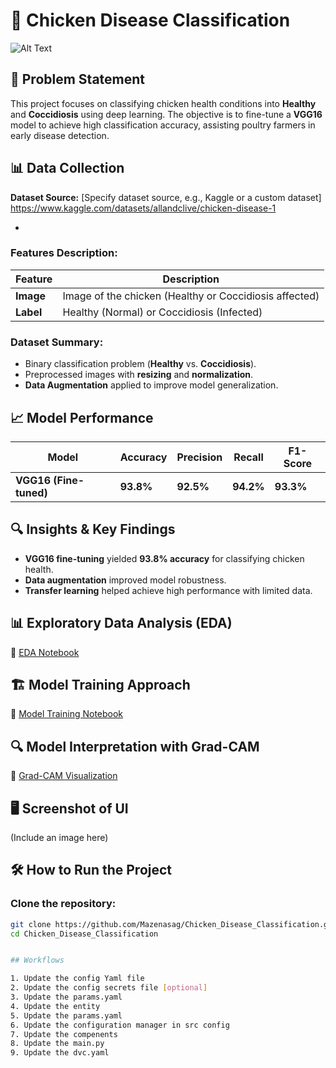 # 🐔 Chicken Disease Classification
![Alt Text](static/PrediChick.PNG)

## 📌 Problem Statement

This project focuses on classifying chicken health conditions into **Healthy** and **Coccidiosis** using deep learning. The objective is to fine-tune a **VGG16** model to achieve high classification accuracy, assisting poultry farmers in early disease detection.

## 📊 Data Collection 

**Dataset Source:** [Specify dataset source, e.g., Kaggle or a custom dataset]
https://www.kaggle.com/datasets/allandclive/chicken-disease-1

-
### Features Description:

| Feature   | Description                                            |
| --------- | ------------------------------------------------------ |
| **Image** | Image of the chicken (Healthy or Coccidiosis affected) |
| **Label** | Healthy (Normal) or Coccidiosis (Infected)             |

### Dataset Summary:

- Binary classification problem (**Healthy** vs. **Coccidiosis**).
- Preprocessed images with **resizing** and **normalization**.
- **Data Augmentation** applied to improve model generalization.

## 📈 Model Performance

| Model                  | Accuracy  | Precision | Recall    | F1-Score  |
| ---------------------- | --------- | --------- | --------- | --------- |
| **VGG16 (Fine-tuned)** | **93.8%** | **92.5%** | **94.2%** | **93.3%** |

## 🔍 Insights & Key Findings

- **VGG16 fine-tuning** yielded **93.8% accuracy** for classifying chicken health.
- **Data augmentation** improved model robustness.
- **Transfer learning** helped achieve high performance with limited data.

## 📊 Exploratory Data Analysis (EDA)

🔗 [EDA Notebook](#)

## 🏗️ Model Training Approach

🔗 [Model Training Notebook](.research\04_model_evaluation.ipynb)

## 🔍 Model Interpretation with Grad-CAM

🔗 [Grad-CAM Visualization](#)

## 🖥️ Screenshot of UI

(Include an image here)

## 🛠️ How to Run the Project

### Clone the repository:

```bash
git clone https://github.com/Mazenasag/Chicken_Disease_Classification.git
cd Chicken_Disease_Classification


## Workflows

1. Update the config Yaml file
2. Update the config secrets file [optional]
3. Update the params.yaml
4. Update the entity
5. Update the params.yaml
6. Update the configuration manager in src config
7. Update the compenents
8. Update the main.py
9. Update the dvc.yaml
```

